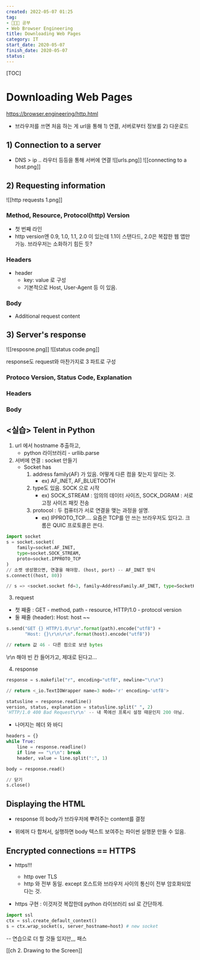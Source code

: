 ```yaml
---
created: 2022-05-07 01:25
tag:
- 🧑🏻‍💻 공부
- Web Browser Engineering
title: Downloading Web Pages
category: IT
start_date: 2020-05-07
finish_date: 2020-05-07
status: 
---
```

[TOC]
# Downloading Web Pages
https://browser.engineering/http.html

- 브라우저를 쓰면 처음 하는 게 url을 통해 1) 연결, 서버로부터 정보를 2) 다운로드

## 1) Connection to a server
- DNS > ip .. 라우터 등등을 통해 서버에 연결
![[urls.png]]
![[connecting to a host.png]]

## 2) Requesting information
![[http requests 1.png]]

### Method, Resource, Protocol(http) Version
- 첫 번째 라인
- http version엔 0.9, 1.0, 1.1, 2.0 이 있는데 1.1이 스탠다드, 2.0은 복잡한 웹 앱만 가능. 브라우저는 소화하기 힘든 듯?

### Headers
- header 
	- key: value 로 구성
	- 기본적으로 Host, User-Agent 등 이 있음. 

### Body
- Additional request content

## 3) Server's response
![[resposne.png]]
![[status code.png]]

response도 request와 마찬가지로 3 파트로 구성
### Protoco Version, Status Code, Explanation
### Headers
### Body

## <실습> Telent in Python
1. url 에서 hostname 추출하고, 
	- python 라이브러리 - urllib.parse
2. 서버에 연결 : socket 만들기
	- Socket has
		1)  address family(AF) 가 있음. 어떻게 다른 컴을 찾는지 알리는 것.
			- ex) AF_INET, AF_BLUETOOTH
		2) type도 있음. SOCK 으로 시작
			- ex) SOCK_STREAM : 임의의 데이터 사이즈, SOCK_DGRAM : 서로 고정 사이즈 패킷 전송
		3) protocol : 두 컴퓨터가 서로 연결을 맺는 과정을 설명. 
			- ex) IPPROTO_TCP.... 요즘은 TCP를 안 쓰는 브라우저도 있다고. 크롬은 QUIC 프로토콜은 쓴다.
```python
import socket
s = socket.socket(
	family=socket.AF_INET,
	type=socket.SOCK_STREAM,
	proto=socket.IPPROTO_TCP
)
// 소켓 생성했으면, 연결을 해야함. (host, port) -- AF_INET 방식
s.connect((host, 80))  

// s => <socket.socket fd=3, family=AddressFamily.AF_INET, type=SocketKind.SOCK_STREAM, proto=6, laddr=('192.168.1.2', 58114), raddr=('93.184.216.34', 80)>

```

3.  request  
- 첫 째줄 : GET - method, path - resource, HTTP/1.0 - protocol version
- 둘 째줄 (header): Host: host ~~
```python
s.send("GET {} HTTP/1.0\r\n".format(path).encode("utf8") + 
       "Host: {}\r\n\r\n".format(host).encode("utf8"))

// return 값 46 - 다른 컴으로 보낸 bytes
```
\r\n 해야 빈 칸 들어가고, 제대로 된다고...

4. response
```python
response = s.makefile("r", encoding="utf8", newline="\r\n")

// return <_io.TextIOWrapper name=3 mode='r' encoding='utf8'>

statusline = response.readline()
version, status, explanation = statusline.split(" ", 2)
'HTTP/1.0 400 Bad Request\r\n' -- 내 쪽에선 프록시 설정 때문인지 200 아님.
```

- 나머지는 헤더 와 바디
~~~python
headers = {}
while True:
	line = response.readline()
	if line == "\r\n": break
	header, value = line.split(":", 1)

body = response.read()

// 닫기
s.close()
~~~

## Displaying the HTML
- response 의 body가 브라우저에 뿌려주는 content를 결정
 

- 위에꺼 다 합쳐서, 실행하면 body 텍스트 보여주는 파이썬 실행문 만들 수 있음.

## Encrypted connections == HTTPS
- https!!!
	- http over TLS
	- http 와 전부 동일. except 호스트와 브라우저 사이의 통신이 전부 암호화되었다는 것.

- https 구현 : 이것저것 복잡한데 python 라이브러리 ssl 로 간단하게.
 
```python
import ssl
ctx = ssl.create_default_context()
s = ctx.wrap_socket(s, server_hostname=host) # new socket
```


-- 연습으로 더 할 것들 있지만,,, 패스

[[ch 2. Drawing to the Screen]]
